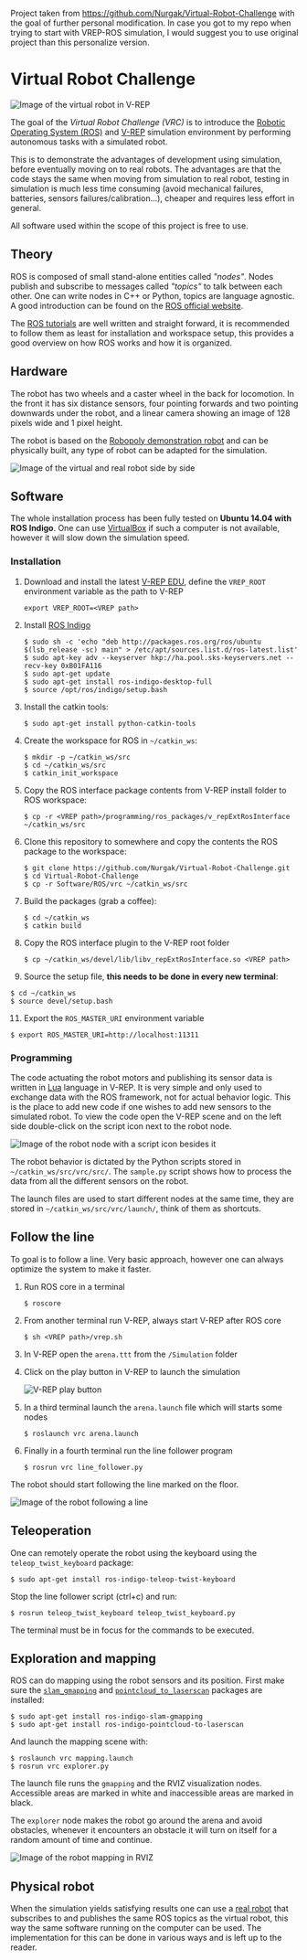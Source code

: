 Project taken from https://github.com/Nurgak/Virtual-Robot-Challenge with the goal of further personal modification. In case you got to my repo when trying to start with VREP-ROS simulation, I would suggest you to use original project than this personalize version.


# Virtual Robot Challenge

![Image of the virtual robot in V-REP](Media/robot.png)

The goal of the *Virtual Robot Challenge (VRC)* is to introduce the [Robotic Operating System (ROS)](http://www.ros.org/) and [V-REP](http://www.coppeliarobotics.com/) simulation environment by performing autonomous tasks with a simulated robot.

This is to demonstrate the advantages of development using simulation, before eventually moving on to real robots. The advantages are that the code stays the same when moving from simulation to real robot, testing in simulation is much less time consuming (avoid mechanical failures, batteries, sensors failures/calibration...), cheaper and requires less effort in general.

All software used within the scope of this project is free to use.

## Theory

ROS is composed of small stand-alone entities called *"nodes"*. Nodes publish and subscribe to messages called *"topics"* to talk between each other. One can write nodes in C++ or Python, topics are language agnostic. A good introduction can be found on the [ROS official website](http://wiki.ros.org/ROS/Introduction).

The [ROS tutorials](http://wiki.ros.org/ROS/Tutorials) are well written and straight forward, it is recommended to follow them as least for installation and workspace setup, this provides a good overview on how ROS works and how it is organized.

## Hardware

The robot has two wheels and a caster wheel in the back for locomotion. In the front it has six distance sensors, four pointing forwards and two pointing downwards under the robot, and a linear camera showing an image of 128 pixels wide and 1 pixel height.

The robot is based on the [Robopoly demonstration robot](https://github.com/Robopoly/Printed-base) and can be physically built, any type of robot can be adapted for the simulation.

![Image of the virtual and real robot side by side](Media/virtual_real.png)

## Software

The whole installation process has been fully tested on **Ubuntu 14.04 with ROS Indigo**. One can use [VirtualBox](https://www.virtualbox.org/wiki/Downloads) if such a computer is not available, however it will slow down the simulation speed.

### Installation

1. Download and install the latest [V-REP EDU](http://www.coppeliarobotics.com/downloads.html), define the `VREP_ROOT` environment variable as the path to V-REP

   ```
   export VREP_ROOT=<VREP path>
   ```

2. Install [ROS Indigo](http://wiki.ros.org/indigo/Installation/Ubuntu)

   ```
   $ sudo sh -c 'echo "deb http://packages.ros.org/ros/ubuntu $(lsb_release -sc) main" > /etc/apt/sources.list.d/ros-latest.list'
   $ sudo apt-key adv --keyserver hkp://ha.pool.sks-keyservers.net --recv-key 0xB01FA116
   $ sudo apt-get update
   $ sudo apt-get install ros-indigo-desktop-full
   $ source /opt/ros/indigo/setup.bash
   ```

3. Install the catkin tools:

   ```
   $ sudo apt-get install python-catkin-tools
   ```

4. Create the workspace for ROS in `~/catkin_ws`:

   ```
   $ mkdir -p ~/catkin_ws/src
   $ cd ~/catkin_ws/src
   $ catkin_init_workspace
   ```

5. Copy the ROS interface package contents from V-REP install folder to ROS workspace:

   ```
   $ cp -r <VREP path>/programming/ros_packages/v_repExtRosInterface ~/catkin_ws/src
   ```

7. Clone this repository to somewhere and copy the contents the ROS package to the workspace:

   ```
   $ git clone https://github.com/Nurgak/Virtual-Robot-Challenge.git
   $ cd Virtual-Robot-Challenge
   $ cp -r Software/ROS/vrc ~/catkin_ws/src
   ```

8. Build the packages (grab a coffee):

   ```
   $ cd ~/catkin_ws
   $ catkin build
   ```

9. Copy the ROS interface plugin to the V-REP root folder

   ```
   $ cp ~/catkin_ws/devel/lib/libv_repExtRosInterface.so <VREP path>
   ```

10. Source the setup file, **this needs to be done in every new terminal**:

   ```
   $ cd ~/catkin_ws
   $ source devel/setup.bash
   ```

11. Export the `ROS_MASTER_URI` environment variable

   ```
   $ export ROS_MASTER_URI=http://localhost:11311
   ```

### Programming

The code actuating the robot motors and publishing its sensor data is written in [Lua](https://www.lua.org/about.html) language in V-REP. It is very simple and only used to exchange data with the ROS framework, not for actual behavior logic. This is the place to add new code if one wishes to add new sensors to the simulated robot. To view the code open the V-REP scene and on the left side double-click on the script icon next to the robot node.

![Image of the robot node with a script icon besides it](Media/lua_script.png)

The robot behavior is dictated by the Python scripts stored in `~/catkin_ws/src/vrc/src/`. The `sample.py` script shows how to process the data from all the different sensors on the robot.

The launch files are used to start different nodes at the same time, they are stored in `~/catkin_ws/src/vrc/launch/`, think of them as shortcuts.

## Follow the line

To goal is to follow a line. Very basic approach, however one can always optimize the system to make it faster.

1. Run ROS core in a terminal

   ```
   $ roscore
   ```

2. From another terminal run V-REP, always start V-REP after ROS core

   ```
   $ sh <VREP path>/vrep.sh
   ```

3. In V-REP open the `arena.ttt` from the `/Simulation` folder
4. Click on the play button in V-REP to launch the simulation

   ![V-REP play button](Media/play.png)

5. In a third terminal launch the `arena.launch` file which will starts some nodes

   ```
   $ roslaunch vrc arena.launch
   ```

6. Finally in a fourth terminal run the line follower program

   ```
   $ rosrun vrc line_follower.py
   ```

The robot should start following the line marked on the floor.

![Image of the robot following a line](Media/line_follower.gif)

## Teleoperation

One can remotely operate the robot using the keyboard using the `teleop_twist_keyboard` package:

    $ sudo apt-get install ros-indigo-teleop-twist-keyboard

Stop the line follower script (ctrl+c) and run:

    $ rosrun teleop_twist_keyboard teleop_twist_keyboard.py

The terminal must be in focus for the commands to be executed.

## Exploration and mapping

ROS can do mapping using the robot sensors and its position. First make sure the [`slam_gmapping`](http://wiki.ros.org/slam_gmapping) and [`pointcloud_to_laserscan`](http://wiki.ros.org/pointcloud_to_laserscan) packages are installed:

    $ sudo apt-get install ros-indigo-slam-gmapping
    $ sudo apt-get install ros-indigo-pointcloud-to-laserscan

And launch the mapping scene with:

    $ roslaunch vrc mapping.launch
    $ rosrun vrc explorer.py

The launch file runs the `gmapping` and the RVIZ visualization nodes. Accessible areas are marked in white and inaccessible areas are marked in black.

The `explorer` node makes the robot go around the arena and avoid obstacles, whenever it encounters an obstacle it will turn on itself for a random amount of time and continue.

![Image of the robot mapping in RVIZ](Media/mapping.gif)

## Physical robot

When the simulation yields satisfying results one can use a [real robot](https://github.com/Robopoly/Printed-base) that subscribes to and publishes the same ROS topics as the virtual robot, this way the same software running on the computer can be used. The implementation for this can be done in various ways and is left up to the reader.
